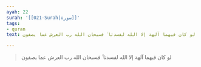 ```yaml
---
ayah: 22
surah: '[[021-Surah|سورة]]'
tags:
- quran
text: لو كان فيهما آلهة إلا الله لفسدتا ۚ فسبحان الله رب العرش عما يصفون

---
```

> لو كان فيهما آلهة إلا الله لفسدتا ۚ فسبحان الله رب العرش عما يصفون
